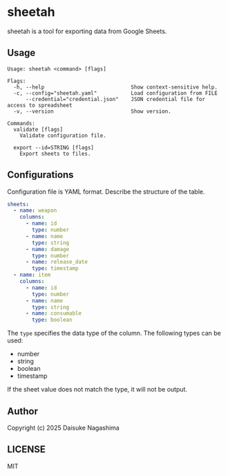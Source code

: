 # sheetah

sheetah is a tool for exporting data from Google Sheets.

## Usage

```
Usage: sheetah <command> [flags]

Flags:
  -h, --help                            Show context-sensitive help.
  -c, --config="sheetah.yaml"           Load configuration from FILE
      --credential="credential.json"    JSON credential file for access to spreadsheet
  -v, --version                         Show version.

Commands:
  validate [flags]
    Validate configuration file.

  export --id=STRING [flags]
    Export sheets to files.
```

## Configurations

Configuration file is YAML format. Describe the structure of the table.

```yaml
sheets:
  - name: weapon
    columns:
      - name: id
        type: number
      - name: name
        type: string
      - name: damage
        type: number
      - name: release_date
        type: timestamp
  - name: item
    columns:
      - name: id
        type: number
      - name: name
        type: string
      - name: consumable
        type: boolean
```

The `type` specifies the data type of the column. The following types can be used:
- number
- string
- boolean
- timestamp

If the sheet value does not match the type, it will not be output.

## Author

Copyright (c) 2025 Daisuke Nagashima

## LICENSE

MIT
